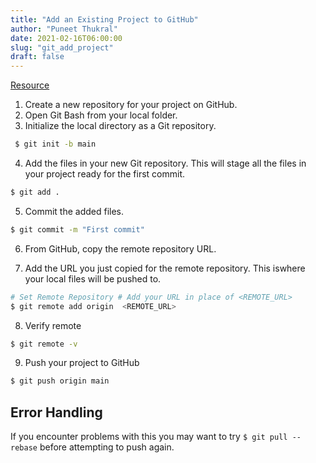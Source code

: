 ```yaml
---
title: "Add an Existing Project to GitHub"
author: "Puneet Thukral"
date: 2021-02-16T06:00:00
slug: "git_add_project"
draft: false
---
```


[Resource](https://docs.github.com/en/github/importing-your-projects-to-github/adding-an-existing-project-to-github-using-the-command-line)

1. Create a new repository for your project on GitHub.
2. Open Git Bash from your local folder.
3. Initialize the local directory as a Git repository.

```bash
 $ git init -b main 
 ```

4. Add the files in your new Git repository. This will stage all the files in your project ready for the first commit.

```bash 
$ git add .
```
5. Commit the added files.

```bash
$ git commit -m "First commit"
```
6. From GitHub, copy the remote repository URL.

7. Add the URL you just copied for the remote repository. This iswhere your local files will be pushed to.

```bash
# Set Remote Repository # Add your URL in place of <REMOTE_URL>
$ git remote add origin  <REMOTE_URL> 
```

8. Verify remote
```bash
$ git remote -v
```

9. Push your project to GitHub
```bash
$ git push origin main
```

## Error Handling

If you encounter problems with this you may want to try ``` $ git pull --rebase ``` before attempting to push again.

